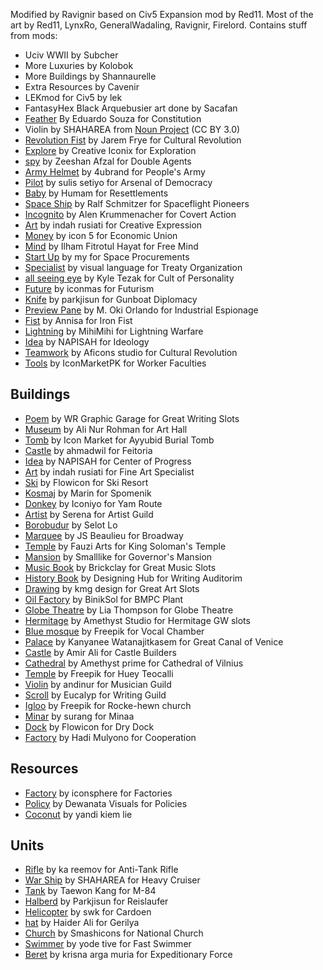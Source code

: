 Modified by Ravignir based on Civ5 Expansion mod by Red11.
Most of the art by Red11, LynxRo, GeneralWadaling, Ravignir, Firelord.
Contains stuff from mods:
- Uciv WWII by Subcher
- More Luxuries by Kolobok
- More Buildings by Shannaurelle
- Extra Resources by Cavenir
- LEKmod for Civ5 by lek
- FantasyHex Black Arquebusier art done by Sacafan
- [Feather](https://thenounproject.com/term/feather/1628/) By Eduardo Souza for Constitution
- Violin by SHAHAREA from [Noun Project](https://thenounproject.com/browse/icons/term/violin/) (CC BY 3.0)
- [Revolution Fist](https://thenounproject.com/icon/revolution-fist-398854/) by Jarem Frye for Cultural Revolution
- [Explore](https://thenounproject.com/icon/explore-6697620/) by Creative Iconix for Exploration
- [spy](https://thenounproject.com/icon/spy-5040795/) by Zeeshan Afzal for Double Agents
- [Army Helmet](https://thenounproject.com/icon/army-helmet-5803647/) by 4ubrand for People's Army
- [Pilot](https://thenounproject.com/icon/pilot-6304259/) by sulis setiyo for Arsenal of Democracy
- [Baby](https://thenounproject.com/icon/baby-6996109/) by Humam for Resettlements
- [Space Ship](https://thenounproject.com/icon/space-ship-357760/) by Ralf Schmitzer for Spaceflight Pioneers
- [Incognito](https://thenounproject.com/icon/incognito-43596/) by Alen Krummenacher for Covert Action
- [Art](https://thenounproject.com/icon/art-7296246/) by indah rusiati for Creative Expression
- [Money](https://thenounproject.com/icon/money-7316401/) by icon 5 for Economic Union
- [Mind](https://thenounproject.com/icon/mind-4602116/) by Ilham Fitrotul Hayat for Free Mind
- [Start Up](https://thenounproject.com/icon/start-up-5993269/) by my for Space Procurements
- [Specialist](https://thenounproject.com/icon/specialist-2762906/) by visual language for Treaty Organization
- [all seeing eye](https://thenounproject.com/icon/all-seeing-eye-96280/) by Kyle Tezak for Cult of Personality
- [Future](https://thenounproject.com/icon/future-6004550/) by iconmas for Futurism
- [Knife](https://thenounproject.com/icon/knife-302762/) by parkjisun for Gunboat Diplomacy
- [Preview Pane](https://thenounproject.com/icon/preview-pane-5625396/) by M. Oki Orlando for Industrial Espionage
- [Fist](https://thenounproject.com/icon/fist-7312433/) by Annisa for Iron Fist
- [Lightning](https://thenounproject.com/icon/lightning-5178353/) by MihiMihi for Lightning Warfare
- [Idea](https://thenounproject.com/icon/idea-7336528/) by NAPISAH for Ideology
- [Teamwork](https://www.freepik.com/icon/teamwork_6321379#fromView=search&page=1&position=30&uuid=ae02d268-a17d-4a63-bd6b-724cba646173) by Aficons studio for Cultural Revolution
- [Tools](https://www.freepik.com/icon/construction-tools_10364500#fromView=search&page=1&position=0&uuid=d7e23f69-0cca-4044-8f4d-3e8b7a64a30e) by IconMarketPK for Worker Faculties

## Buildings

- [Poem](https://thenounproject.com/icon/poem-7114623/) by WR Graphic Garage for Great Writing Slots
- [Museum](https://thenounproject.com/icon/museum-7343753/) by Ali Nur Rohman for Art Hall
- [Tomb](https://thenounproject.com/icon/tomb-3984836/) by Icon Market for Ayyubid Burial Tomb
- [Castle](https://thenounproject.com/icon/castle-7264302/) by ahmadwil for Feitoria
- [Idea](https://thenounproject.com/icon/idea-7336528/) by NAPISAH for Center of Progress
- [Art](https://thenounproject.com/icon/art-7296246/) by indah rusiati for Fine Art Specialist
- [Ski](https://thenounproject.com/icon/ski-4704572/) by Flowicon for Ski Resort
- [Kosmaj](https://thenounproject.com/icon/kosmaj-4484884/) by Marin for Spomenik
- [Donkey](https://thenounproject.com/icon/donkey-7259233/) by Iconiyo for Yam Route
- [Artist](https://thenounproject.com/icon/artist-7290494/) by Serena for Artist Guild
- [Borobudur](https://thenounproject.com/icon/borobudur-5532295/) by Selot Lo
- [Marquee](https://thenounproject.com/icon/marquee-1546225/) by JS Beaulieu for Broadway
- [Temple](https://thenounproject.com/icon/temple-7321361/) by Fauzi Arts for King Soloman's Temple
- [Mansion](https://thenounproject.com/icon/mansion-1961039/) by Smalllike for Governor's Mansion
- [Music Book](https://thenounproject.com/icon/music-book-5459277/) by Brickclay for Great Music Slots
- [History Book](https://thenounproject.com/icon/history-book-6890075/) by Designing Hub for Writing Auditorim
- [Drawing](https://www.freepik.com/icon/drawing_9014817#fromView=search&page=2&position=73&uuid=7026c7ed-a47e-4f25-b545-6840bce063f1) by kmg design for Great Art Slots
- [Oil Factory](https://thenounproject.com/icon/oil-factory-6694218/) by BinikSol for BMPC Plant
- [Globe Theatre](https://thenounproject.com/icon/globe-theatre-5286089/) by Lia Thompson for Globe Theatre
- [Hermitage](https://thenounproject.com/icon/russian-museum-4944136/) by Amethyst Studio for Hermitage GW slots
- [Blue mosque](https://www.freepik.com/icon/blue-mosque_763021) by Freepik for Vocal Chamber
- [Palace](https://www.freepik.com/icon/palace_5897551#fromView=search&page=1&position=7&uuid=d03c19a5-f888-474b-95ab-338464228e1f) by Kanyanee Watanajitkasem for Great Canal of Venice
- [Castle](https://thenounproject.com/icon/castle-7245381/) by Amir Ali for Castle Builders
- [Cathedral](https://www.freepik.com/icon/christ-church_5389472#fromView=search&page=2&position=12&uuid=7bf75c9e-4568-44af-be88-758293ee8b25) by Amethyst prime for Cathedral of Vilnius
- [Temple](https://www.freepik.com/icon/temple_5967676#fromView=search&page=7&position=6&uuid=62989b46-b1ed-4e91-8811-0a27cf5833e5) by Freepik for Huey Teocalli
- [Violin](https://www.freepik.com/icon/violin_1667732#fromView=search&page=1&position=23&uuid=d0b64c46-14d1-4da6-aef4-7400f2bb9d7d) by andinur for Musician Guild
- [Scroll](https://www.freepik.com/icon/scroll_2328602#fromView=search&page=2&position=5&uuid=31ce2c47-a2a0-43b7-89c6-ef301c99663b) by Eucalyp for Writing Guild
- [Igloo](https://www.freepik.com/icon/igloo_7658414#fromView=search&page=2&position=21&uuid=79b64564-ec97-4883-94a9-a867e1860917) by Freepik for Rocke-hewn church
- [Minar](https://www.freepik.com/icon/qutb-minar_3186670#fromView=search&page=1&position=20&uuid=b5a934d7-7209-4ba9-8158-43954e56a2a1) by surang for Minaa
- [Dock](https://thenounproject.com/icon/dock-4489742/) by Flowicon for Dry Dock
- [Factory](https://thenounproject.com/icon/factory-6833299/) by Hadi Mulyono for Cooperation

## Resources

- [Factory](https://thenounproject.com/icon/factory-1559700/) by iconsphere for Factories
- [Policy](https://thenounproject.com/icon/policy-6460485/) by Dewanata Visuals for Policies
- [Coconut](https://thenounproject.com/icon/coconut-3418890/) by yandi kiem lie

## Units

- [Rifle](https://thenounproject.com/icon/rifle-4424066/) by ka reemov for Anti-Tank Rifle
- [War Ship](https://thenounproject.com/icon/war-ship-5307671/) by SHAHAREA for Heavy Cruiser
- [Tank](https://thenounproject.com/icon/tank-7284085/) by Taewon Kang for M-84
- [Halberd](https://thenounproject.com/icon/halberd-440848/) by Parkjisun for Reislaufer
- [Helicopter](https://thenounproject.com/icon/helicopter-6903169/) by swk for Cardoen
- [hat](https://thenounproject.com/icon/hat-7388612/) by Haider Ali for Gerilya
- [Church](https://thenounproject.com/icon/church-1855092/) by Smashicons for National Church
- [Swimmer](https://thenounproject.com/icon/swimmer-6735717/) by yode tive for Fast Swimmer
- [Beret](https://thenounproject.com/icon/beret-6945974/) by krisna arga muria for Expeditionary Force
